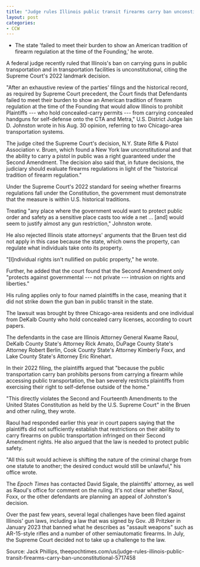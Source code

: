 ```yaml
---
title: "Judge rules Illinois public transit firearms carry ban unconstitutional"
layout: post
categories:
- CCW
---
```


- The state 'failed to meet their burden to show an American tradition of firearm regulation at the time of the Founding,' he wrote.

A federal judge recently ruled that Illinois's ban on carrying guns in public transportation and in transportation facilities is unconstitutional, citing the Supreme Court's 2022 landmark decision.

"After an exhaustive review of the parties' filings and the historical record, as required by Supreme Court precedent, the Court finds that Defendants failed to meet their burden to show an American tradition of firearm regulation at the time of the Founding that would allow Illinois to prohibit Plaintiffs --- who hold concealed-carry permits --- from carrying concealed handguns for self-defense onto the CTA and Metra," U.S. District Judge Iain D. Johnston wrote in his Aug. 30 opinion, referring to two Chicago-area transportation systems.

The judge cited the Supreme Court's decision, N.Y. State Rifle & Pistol Association v. Bruen, which found a New York law unconstitutional and that the ability to carry a pistol in public was a right guaranteed under the Second Amendment. The decision also said that, in future decisions, the judiciary should evaluate firearms regulations in light of the "historical tradition of firearm regulation."

Under the Supreme Court's 2022 standard for seeing whether firearms regulations fall under the Constitution, the government must demonstrate that the measure is within U.S. historical traditions.

Treating "any place where the government would want to protect public order and safety as a sensitive place casts too wide a net ... \[and\] would seem to justify almost any gun restriction," Johnston wrote.

He also rejected Illinois state attorneys' arguments that the Bruen test did not apply in this case because the state, which owns the property, can regulate what individuals take onto its property.

"\[I\]ndividual rights isn't nullified on public property," he wrote.

Further, he added that the court found that the Second Amendment only "protects against governmental --- not private --- intrusion on rights and liberties."

His ruling applies only to four named plaintiffs in the case, meaning that it did not strike down the gun ban in public transit in the state.

The lawsuit was brought by three Chicago-area residents and one individual from DeKalb County who hold concealed carry licenses, according to court papers.

The defendants in the case are Illinois Attorney General Kwame Raoul, DeKalb County State's Attorney Rick Amato, DuPage County State's Attorney Robert Berlin, Cook County State's Attorney Kimberly Foxx, and Lake County State's Attorney Eric Rinehart.

In their 2022 filing, the plaintiffs argued that "because the public transportation carry ban prohibits persons from carrying a firearm while accessing public transportation, the ban severely restricts plaintiffs from exercising their right to self-defense outside of the home."

"This directly violates the Second and Fourteenth Amendments to the United States Constitution as held by the U.S. Supreme Court" in the Bruen and other ruling, they wrote.

Raoul had responded earlier this year in court papers saying that the plaintiffs did not sufficiently establish that restrictions on their ability to carry firearms on public transportation infringed on their Second Amendment rights. He also argued that the law is needed to protect public safety.

"All this suit would achieve is shifting the nature of the criminal charge from one statute to another; the desired conduct would still be unlawful," his office wrote.

The *Epoch Times* has contacted David Sigale, the plaintiffs' attorney, as well as Raoul's office for comment on the ruling. It's not clear whether Raoul, Foxx, or the other defendants are planning an appeal of Johnston's decision.

Over the past few years, several legal challenges have been filed against Illinois' gun laws, including a law that was signed by Gov. JB Pritzker in January 2023 that banned what he describes as "assault weapons" such as AR-15-style rifles and a number of other semiautomatic firearms. In July, the Supreme Court decided not to take up a challenge to the law.

Source: Jack Phillips, theepochtimes.com/us/judge-rules-illinois-public-transit-firearms-carry-ban-unconstitutional-5717458
